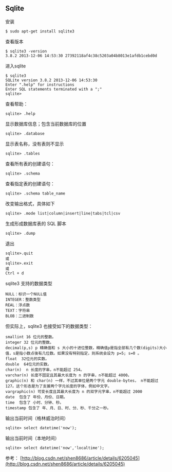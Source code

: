 ## Sqlite

安装
```
$ sudo apt-get install sqlite3
```

查看版本
```
$ sqlite3 -version
3.8.2 2013-12-06 14:53:30 27392118af4c38c5203a04b8013e1afdb1cebd0d
```

进入sqlite
```
$ sqlite3
SQLite version 3.8.2 2013-12-06 14:53:30
Enter ".help" for instructions
Enter SQL statements terminated with a ";"
sqlite> 
```

查看帮助：
```
sqlite> .help
```

显示数据库信息；包含当前数据库的位置
```
sqlite> .database
```

显示表名称，没有表则不显示
```
sqlite> .tables
```

查看所有表的创建语句：
```
sqlite> .schema
```

查看指定表的创建语句：
```
sqlite> .schema table_name
```

改变输出格式，具体如下
```
sqlite> .mode list|column|insert|line|tabs|tcl|csv
```

生成形成数据库表的 SQL 脚本
```
sqlite> .dump
```

退出
```
sqlite>.quit
或
sqlite>.exit
或
Ctrl + d
```

sqlite3 支持的数据类型 
```
NULL：标识一个NULL值
INTEGER：整数类型
REAL：浮点数
TEXT：字符串
BLOB：二进制数
```

但实际上，sqlite3 也接受如下的数据类型：
```
smallint 16 位元的整数。
integer 32 位元的整数。
decimal(p,s) p 精确值和 s 大小的十进位整数，精确值p是指全部有几个数(digits)大小值，s是指小数点後有几位数。如果没有特别指定，则系统会设为 p=5; s=0 。
float  32位元的实数。
double  64位元的实数。
char(n)  n 长度的字串，n不能超过 254。
varchar(n) 长度不固定且其最大长度为 n 的字串，n不能超过 4000。
graphic(n) 和 char(n) 一样，不过其单位是两个字元 double-bytes， n不能超过127。这个形态是为了支援两个字元长度的字体，例如中文字。
vargraphic(n) 可变长度且其最大长度为 n 的双字元字串，n不能超过 2000
date  包含了 年份、月份、日期。
time  包含了 小时、分钟、秒。
timestamp 包含了 年、月、日、时、分、秒、千分之一秒。
```

输出当前时间（格林威治时间）
```
sqlite> select datetime('now'); 
```

输出当前时间（本地时间）
```
sqlite> select datetime('now','localtime');
```

参考： [http://blog.csdn.net/shen8686/article/details/6205045](http://blog.csdn.net/shen8686/article/details/6205045)
